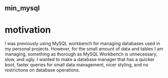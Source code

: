 ## min_mysql

# motivation

I was previously using MySQL workbench for managing databases used in my personal projects. However, for the small amount of data and tables I am managing, something as thorough as MySQL Workbench is unnecessary, slow, and ugly. I wanted to make a database manager that has a quicker boot, faster queries for small data management, nicer styling, and no restrictions on database operations.
